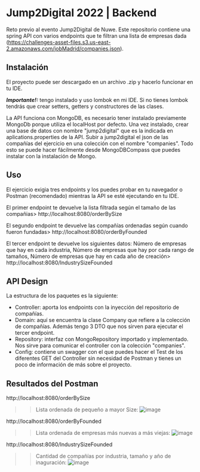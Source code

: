 # Jump2Digital 2022 | Backend

Reto previo al evento Jump2Digital de Nuwe. Este repositorio contiene una spring API con varios endpoints que te filtran una lista de empresas dada (https://challenges-asset-files.s3.us-east-2.amazonaws.com/jobMadrid/companies.json).

## Instalación

El proyecto puede ser descargado en un archivo .zip y hacerlo funcionar en tu IDE.

***Importante!:*** tengo instalado y uso lombok en mi IDE. Si no tienes lombok tendrás que crear setters, getters y constructores de las clases.
  
La API funciona con MongoDB, es necesario tener instalado previamente MongoDb porque utiliza el localHost por defecto. Una vez instalado, crear una base de datos con nombre "jump2digital" que es la indicada en aplications.properties de la API. Subir a jump2digital el json de las compañías del ejercicio en una colección con el nombre "companies". Todo esto se puede hacer fácilmente desde MongoDBCompass que puedes instalar con la instalación de Mongo.

## Uso
El ejercicio exigia tres endpoints y los puedes probar en tu navegador o Postman (recomendado) mientras la API se esté ejecutando en tu IDE.

El primer endpoint te devuelve la lista filtrada según el tamaño de las compañias> http://localhost:8080/orderBySize

El segundo endpoint te devuelve las compañías ordenadas según cuando fueron fundadas> http://localhost:8080/orderByFounded

El tercer endpoint te devuelve los siguientes datos: Número de empresas que hay en cada industria, Número de empresas que  hay por cada rango de tamaños, Número de empresas que hay en cada año de creación> http://localhost:8080/IndustrySizeFounded


## API Design

La estructura de los paquetes es la siguiente:

- Controller: aporta los endpoints con la inyección del repositorio de compañías.
- Domain: aquí se encuentra la clase Company que refiere a la colección de compañías. Además tengo 3 DTO que nos sirven para ejecutar el tercer endpoint.
- Repository: interfaz con MongoRepository importado y implementado. Nos sirve para comunicar el controller con la colección "companies".
- Config: contiene un swagger con el que puedes hacer el Test de los diferentes GET del Controller sin necesidad de Postman y tienes un poco de información de más sobre el proyecto.

## Resultados del Postman

http://localhost:8080/orderBySize
>> Lista ordenada de pequeño a mayor Size:
![image](https://user-images.githubusercontent.com/107991714/198871426-5aba813f-ceac-40ee-bd5f-b6aea97279b9.png)

http://localhost:8080/orderByFounded
>> Lista ordenada de empresas más nuevas a más viejas:
![image](https://user-images.githubusercontent.com/107991714/198871529-0af59a8d-3e60-471f-a1cc-68931f8f63b8.png)


http://localhost:8080/IndustrySizeFounded
>> Cantidad de compañías por industria, tamaño y año de inaguración:
![image](https://user-images.githubusercontent.com/107991714/198871574-3d544184-313c-475c-ad5f-e19902c361c4.png)
